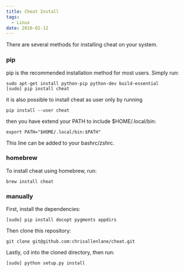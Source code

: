 ```yaml
---
title: Cheat Install
tags:
  - Linux
date: 2016-02-12
---
```


There are several methods for installing cheat on your system.

### pip
pip is the recommended installation method for most users. Simply run:
```
sudo apt-get install python-pip python-dev build-essential
[sudo] pip install cheat
```

<!-- more -->

it is also possible to install cheat as user only by running
```
pip install --user cheat
```

then you have extend your PATH to include $HOME/.local/bin:
```
export PATH="$HOME/.local/bin:$PATH"
```

This line can be added to your bashrc/zshrc.

### homebrew
To install cheat using homebrew, run:
```
brew install cheat
```

### manually
First, install the dependencies:
```
[sudo] pip install docopt pygments appdirs
```

Then clone this repository:
```
git clone git@github.com:chrisallenlane/cheat.git
```

Lastly, cd into the cloned directory, then run:
```
[sudo] python setup.py install
```